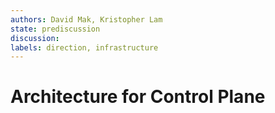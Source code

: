 ```yaml
---
authors: David Mak, Kristopher Lam
state: prediscussion
discussion:
labels: direction, infrastructure
---
```


# Architecture for Control Plane